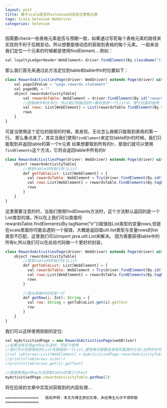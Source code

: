 ```yaml
---
layout: post
title: 基于scala语言的selenium动态定位表格元素
tags: Scala Selenium Webdriver
categories: Selenium
---
```


因需要check一些表格元素是否与预期一致，如果通过写死每个表格元素的路径来实现则不利于后期变动，所以想要能够动态的获取到表格的每个元素。
一般来说我们定位一个元素的时候都是使用findElement....例如：


```javascript
val loyaltyLedgerHeader:WebElement= driver.findElement(By.className("title-main"))
```

那么我们首先来通过此方法定位到table和table中tr的位置如下：

```javascript
class RewardsActivitiesPage(driver: WebDriver) extends Page(driver) with ExpwebUriBuilder {
    val pageIdValue = "page.rewards.statement"
    val pageURL = ""
    object rewardsActivityTable{
        val rewardsTable: WebElement = driver.findElement(By.id("rewards_activity_page"))
        //因表格中有许多行，所以我们把取回的tr都存放到一个List中，便于后面的使用
        val rows: List[WebElement] = List(rewardsTable.findElement(By.tagName("tr")))
        rows
    }
}
```

可是当使用这个定位的路径的时候，我发现，无论怎么做都只能取到表格的第一行。
那么重点来了，其实当我们使用`findElement`来定位table的tr的时候，我们只能取到并返回table的第一个tr元素
如果想要取到所有的tr，那我们就可以使用`findElements`这个方法，它将会返回table中所有的tr

```javascript
class RewardsActivitiesPage(driver: WebDriver) extends Page(driver) with ExpwebUriBuilder {
    object rewardsActivityTable{
        //取到table的所有行存入List
        def getTableList: List[WebElement] = {
          val rewardsTable: WebElement = Try(driver.findElement(By.id("rewards_activity_page"))).getOrElse(null)
          val rows:List[WebElement] = rewardsTable.findElements(By.tagName("tr"))
          rows
        }        
    }
}
```

这里需要注意的时，当我们使用findElments方法时，这个方法默认返回的是一个List类型的值，所以在上我们可以直接将rewardsTable.findElements(By.tagName("tr"))赋值给List类型的变量rows,但是在scala里面你可能会遇到一个报错，大概是返回值util.list类型与变量rows的list类型不匹配，这里我们可以import java.util.List来解决。
因为需要获得table中的所有tr,所以我们可以在此给代码做一个更好的封装，

```javascript
class RewardsActivitiesPage(driver: WebDriver) extends Page(driver) with ExpwebUriBuilder {
    object rewardsActivityTable{
        //取到table的所有行存入List
        def getTableList: List[WebElement] = {
          val rewardsTable: WebElement = Try(driver.findElement(By.id("rewards_activity_page"))).getOrElse(null)
          val rows:List[WebElement] = rewardsTable.findElements(By.tagName("tr"))
          rows
        }
        
        //取出表格中的任意一行
        def getRow(i: Int): String = {
          val row: String = getTableList.get(i).getText
          row
        }
    }
}
```
我们可以这样使用刚刚的定位:
```javascript
val myActivitiedPage = new RewardsActivitiesPage(webDriver)
//如果没有实现getRow方法时，可如下使用
//我们可以将获取到的List先赋值给一个List,避免每次都要去调用页面类的方法(当然你也可以直接使用)：
//val tablerows:List[WebElement] = myActivitiedPage.rewardsActivityTable.getTableList
//println(tablerows.size())
//println(tablerows.get(1).getText)

//直接使用getRow方法获取table的第三行text
myActivitiedPage.rewardsActivityTable.getRow(2)
```



将在后续的文章中实现对获取到的内容处理...



`===============   版权声明：本文为博主原创文章，未经博主允许不得转载   ===============`


